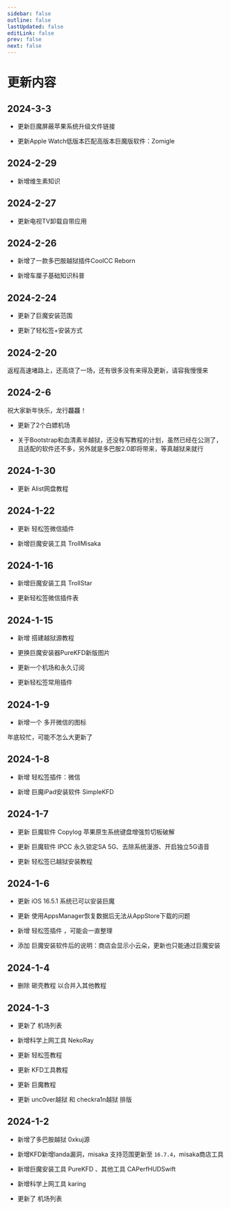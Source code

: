 ```yaml
---
sidebar: false
outline: false
lastUpdated: false
editLink: false
prev: false
next: false
---
```


# 更新内容


## 2024-3-3

- 更新巨魔屏蔽苹果系统升级文件链接

- 更新Apple Watch低版本匹配高版本巨魔版软件：Zomigle

## 2024-2-29

- 新增维生素知识

## 2024-2-27


- 更新电视TV卸载自带应用

## 2024-2-26


- 新增了一款多巴胺越狱插件CoolCC Reborn

- 新增车厘子基础知识科普

## 2024-2-24

- 更新了巨魔安装范围

- 更新了轻松签+安装方式



## 2024-2-20

返程高速堵路上，还高烧了一场，还有很多没有来得及更新，请容我慢慢来

## 2024-2-6

祝大家新年快乐，龙行龘龘！

- 更新了2个白嫖机场

- 关于Bootstrap和血清素半越狱，还没有写教程的计划，虽然已经在公测了，且适配的软件还不多，另外就是多巴胺2.0即将带来，等真越狱来就行

## 2024-1-30

- 更新 Alist网盘教程

## 2024-1-22

- 更新 轻松签微信插件

- 新增巨魔安装工具 TrollMisaka


## 2024-1-16

- 新增巨魔安装工具 TrollStar

- 更新轻松签微信插件表

## 2024-1-15

- 新增 搭建越狱源教程

- 更换巨魔安装器PureKFD新版图片

- 更新一个机场和永久订阅

- 更新轻松签常用插件

## 2024-1-9

- 新增一个 多开微信的图标

年底较忙，可能不怎么大更新了

## 2024-1-8

- 新增 轻松签插件：微信

- 新增 巨魔iPad安装软件 SimpleKFD

## 2024-1-7

- 更新 巨魔软件 Copylog 苹果原生系统键盘增强剪切板破解

- 更新 巨魔软件 IPCC 永久锁定SA 5G、去除系统漫游、开启独立5G语音

- 更新 轻松签已越狱安装教程



## 2024-1-6

- 更新 iOS 16.5.1 系统已可以安装巨魔

- 更新 使用AppsManager恢复数据后无法从AppStore下载的问题

- 新增 轻松签插件 ，可能会一直整理

- 添加 巨魔安装软件后的说明：商店会显示小云朵，更新也只能通过巨魔安装




## 2024-1-4

* 删除 砸壳教程 以合并入其他教程




## 2024-1-3


* 更新了 机场列表

* 新增科学上网工具 NekoRay

* 更新 轻松签教程

* 更新 KFD工具教程

* 更新 巨魔教程

* 更新 unc0ver越狱 和 checkra1n越狱 排版


## 2024-1-2

* 新增了多巴胺越狱 0xkuj源

* 新增KFD新增landa漏洞，misaka 支持范围更新至 `16.7.4`，misaka商店工具

* 新增巨魔安装工具 PureKFD 、其他工具 CAPerfHUDSwift

* 新增科学上网工具 karing

* 更新了 机场列表



